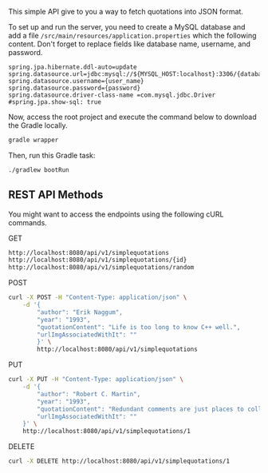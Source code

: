 This simple API give to you a way to fetch quotations into JSON format.

To set up and run the server, you need to create a MySQL database and add a file `/src/main/resources/application.properties` which the following content. Don't forget to replace fields like database name, username, and password.

```
spring.jpa.hibernate.ddl-auto=update
spring.datasource.url=jdbc:mysql://${MYSQL_HOST:localhost}:3306/{database_name}
spring.datasource.username={user_name}
spring.datasource.password={password}
spring.datasource.driver-class-name =com.mysql.jdbc.Driver
#spring.jpa.show-sql: true
```

Now, access the root project and execute the command below to download the Gradle locally.
```sh 
gradle wrapper
```
Then, run this Gradle task:
```sh
./gradlew bootRun
```

## REST API Methods
You might want to access the endpoints using the following cURL commands.

GET
```sh
http://localhost:8080/api/v1/simplequotations
http://localhost:8080/api/v1/simplequotations/{id}
http://localhost:8080/api/v1/simplequotations/random
```

POST
```sh
curl -X POST -H "Content-Type: application/json" \
	-d '{
		"author": "Erik Naggum",
		"year": "1993",
		"quotationContent": "Life is too long to know C++ well.",
		"urlImgAssociatedWithIt": ""
	    }' \
	    http://localhost:8080/api/v1/simplequotations
```

PUT
```sh	    
curl -X PUT -H "Content-Type: application/json" \
	-d '{
		"author": "Robert C. Martin",
		"year": "1993",
		"quotationContent": "Redundant comments are just places to collect lies and misinformation.",
		"urlImgAssociatedWithIt": ""
	}' \
	http://localhost:8080/api/v1/simplequotations/1
```

DELETE
```sh
curl -X DELETE http://localhost:8080/api/v1/simplequotations/1
```
